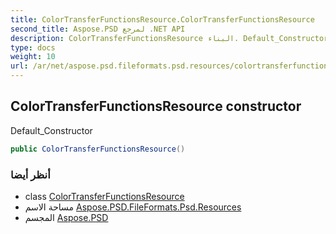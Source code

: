 ```yaml
---
title: ColorTransferFunctionsResource.ColorTransferFunctionsResource
second_title: Aspose.PSD لمرجع .NET API
description: ColorTransferFunctionsResource البناء. Default_Constructor
type: docs
weight: 10
url: /ar/net/aspose.psd.fileformats.psd.resources/colortransferfunctionsresource/colortransferfunctionsresource/
---
```

## ColorTransferFunctionsResource constructor

Default_Constructor

```csharp
public ColorTransferFunctionsResource()
```

### أنظر أيضا

* class [ColorTransferFunctionsResource](../)
* مساحة الاسم [Aspose.PSD.FileFormats.Psd.Resources](../../colortransferfunctionsresource/)
* المجسم [Aspose.PSD](../../../)


